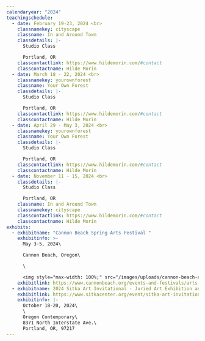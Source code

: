 ```yaml
---
calendaryear: "2024"
teachingschedule:
  - date: February 19-23, 2024 <br>
    classnamekey: cityscape
    classname: In and Around Town
    classdetails: |-
      Studio Class

      Portland, OR
    classcontactlink: https://www.hildemorin.com/#contact
    classcontactname: Hilde Morin
  - date: March 18 - 22, 2024 <br>
    classnamekey: yourownforest
    classname: Your Own Forest
    classdetails: |-
      Studio Class

      Portland, OR
    classcontactlink: https://www.hildemorin.com/#contact
    classcontactname: Hilde Morin
  - date: April 29 - May 3, 2024 <br>
    classnamekey: yourownforest
    classname: Your Own Forest
    classdetails: |-
      Studio Class

      Portland, OR
    classcontactlink: https://www.hildemorin.com/#contact
    classcontactname: Hilde Morin
  - date: November 11 - 15, 2024 <br>
    classdetails: |-
      Studio Class

      Portland, OR
    classname: In and Around Town
    classnamekey: cityscape
    classcontactlink: https://www.hildemorin.com/#contact
    classcontactname: Hilde Morin
exhibits:
  - exhibitname: "Cannon Beach Spring Arts Festival "
    exhibitinfo: >-
      May 3-5, 2024\

      C﻿annon Beach, Oregon\

      \

      <img style="max-width: 100%;" src="/images/uploads/cannon-beach-arts-festival.jpg">
    exhibitlink: https://www.cannonbeach.org/events-and-festivals/arts-events/spring-unveiling-arts-festival/
  - exhibitname: 2024 Sitka Art Invitational - Juried Art Exhibition and Sale
    exhibitlink: https://www.sitkacenter.org/event/sitka-art-invitational
    exhibitinfo: |-
      October 18-20, 2024\
      \
      Oregon Contemporary\
      8371 North Interstate Ave.\
      Portland, OR, 97217
---
```

